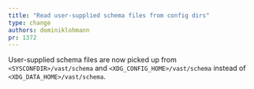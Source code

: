```yaml
---
title: "Read user-supplied schema files from config dirs"
type: change
authors: dominiklohmann
pr: 1372
---
```


User-supplied schema files are now picked up from `<SYSCONFDIR>/vast/schema` and
`<XDG_CONFIG_HOME>/vast/schema` instead of `<XDG_DATA_HOME>/vast/schema`.
